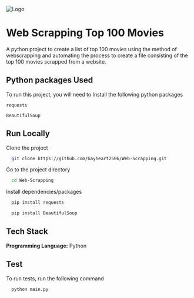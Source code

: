 
![Logo](https://external-preview.redd.it/2MLpiuF7q2xi-ukBTVS5onA9g1Lq6_SyobjG-oRqbkA.jpg?width=1080&crop=smart&auto=webp&s=71a9957c34609f4327d480e154e1de26474e768e)


# Web Scrapping Top 100 Movies

A python project to create a list of top 100 movies using the method of webscrapping and automating the process to create a file consisting of the top 100 movies scrapped from a website.


## Python packages Used

To run this project, you will need to Install the following python packages

`requests`

`BeautifulSoup`


## Run Locally

Clone the project

```bash
  git clone https://github.com/Gayheart2506/Web-Scrapping.git
```

Go to the project directory

```bash
  cd Web-Scrapping
```

Install dependencies/packages

```bash
  pip install requests
```
```bash
  pip install BeautifulSoup
```




## Tech Stack

**Programming Language:** Python



## Test

To run tests, run the following command

```bash
  python main.py
```

